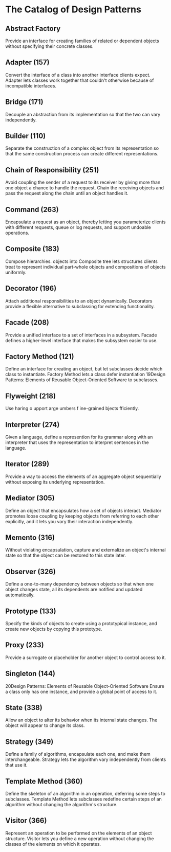 # The Catalog of Design Patterns

## Abstract Factory

Provide an interface for creating families of related or dependent objects without specifying their concrete classes.

## Adapter (157)

Convert the interface of a class into another interface clients expect. Adapter lets classes work together that couldn't otherwise because of incompatible interfaces.

## Bridge (171)

Decouple an abstraction from its implementation so that the two can vary independently.

## Builder (110)

Separate the construction of a complex object from its representation so that the same construction process can create different representations.

## Chain of Responsibility (251)

Avoid coupling the sender of a request to its receiver by giving more than one object a chance to handle the request. Chain the receiving objects and pass the request along the chain until an object handles it.

## Command (263)

Encapsulate a request as an object, thereby letting you parameterize clients with different requests, queue or log requests, and support undoable operations.

## Composite (183)

Compose hierarchies. objects into Composite tree lets structures clients treat to represent individual part-whole objects and compositions of objects uniformly.

## Decorator (196)
Attach additional responsibilities to an object dynamically. Decorators provide a flexible alternative to subclassing for extending functionality.

## Facade (208)
Provide a unified interface to a set of interfaces in a subsystem. Facade defines a higher-level interface that makes the subsystem easier to use.

## Factory Method (121)
Define an interface for creating an object, but let subclasses decide which class to instantiate. Factory Method lets a class defer instantiation 19Design Patterns: Elements of Reusable Object-Oriented Software to subclasses.

## Flyweight (218)
Use haring o upport arge umbers f ine-grained bjects fficiently.

## Interpreter (274)
Given a language, define a represention for its grammar along with an interpreter that uses the representation to interpret sentences in the language.

## Iterator (289)
Provide a way to access the elements of an aggregate object sequentially without exposing its underlying representation.

## Mediator (305)
Define an object that encapsulates how a set of objects interact. Mediator promotes loose coupling by keeping objects from referring to each other explicitly, and it lets you vary their interaction independently.

## Memento (316)
Without violating encapsulation, capture and externalize an object's internal state so that the object can be restored to this state later.

## Observer (326)
Define a one-to-many dependency between objects so that when one object changes state, all its dependents are notified and updated automatically.

## Prototype (133)
Specify the kinds of objects to create using a prototypical instance, and create new objects by copying this prototype.

## Proxy (233)
Provide a surrogate or placeholder for another object to control access to it.

## Singleton (144)
20Design Patterns: Elements of Reusable Object-Oriented Software Ensure a class only has one instance, and provide a global point of access to it.

## State (338)
Allow an object to alter its behavior when its internal state changes. The object will appear to change its class.

## Strategy (349)
Define a family of algorithms, encapsulate each one, and make them interchangeable. Strategy lets the algorithm vary independently from clients that use it.

## Template Method (360)
Define the skeleton of an algorithm in an operation, deferring some steps to subclasses. Template Method lets subclasses redefine certain steps of an algorithm without changing the algorithm's structure.

## Visitor (366)
Represent an operation to be performed on the elements of an object structure. Visitor lets you define a new operation without changing the classes of the elements on which it operates.

[^*]: Design Patterns: Elements of Reusable Object-Oriented Software
